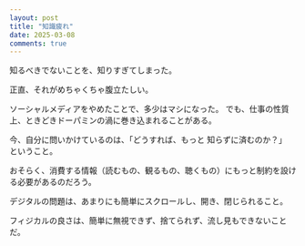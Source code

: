 ```yaml
---
layout: post
title: "知識疲れ"
date: 2025-03-08
comments: true
---
```


知るべきでないことを、知りすぎてしまった。

正直、それがめちゃくちゃ腹立たしい。

ソーシャルメディアをやめたことで、多少はマシになった。
でも、仕事の性質上、ときどきドーパミンの渦に巻き込まれることがある。

今、自分に問いかけているのは、「どうすれば、もっと 知らずに済むのか？」 ということ。

おそらく、消費する情報（読むもの、観るもの、聴くもの）にもっと制約を設ける必要があるのだろう。

デジタルの問題は、あまりにも簡単にスクロールし、開き、閉じられること。

フィジカルの良さは、簡単に無視できず、捨てられず、流し見もできないことだ。
